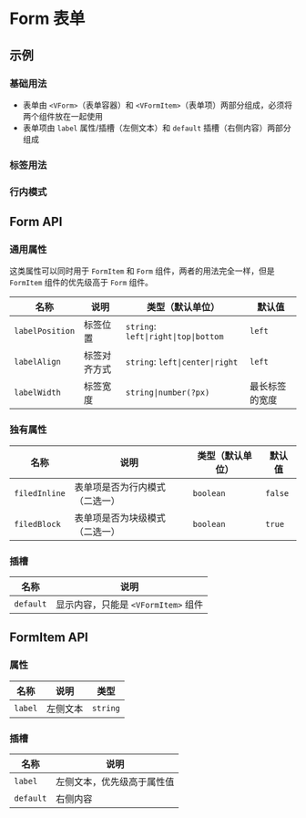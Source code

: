 # Form 表单

## 示例

### 基础用法

- 表单由 `<VForm>`（表单容器）和 `<VFormItem>`（表单项）两部分组成，必须将两个组件放在一起使用
- 表单项由 `label` 属性/插槽（左侧文本）和 `default` 插槽（右侧内容）两部分组成

<preview path="./demos/basic.vue"></preview>

### 标签用法

<preview path="./demos/label.vue"></preview>

### 行内模式

<preview path="./demos/filed-display.vue"></preview>

## Form API

### 通用属性

这类属性可以同时用于 `FormItem` 和 `Form` 组件，两者的用法完全一样，但是 `FormItem` 组件的优先级高于 `Form` 组件。

| 名称            | 说明         | 类型（默认单位）                     | 默认值         |
| --------------- | ------------ | ------------------------------------ | -------------- |
| `labelPosition` | 标签位置     | `string`: `left\|right\|top\|bottom` | `left`         |
| `labelAlign`    | 标签对齐方式 | `string`: `left\|center\|right`      | `left`         |
| `labelWidth`    | 标签宽度     | `string\|number(?px)`                | 最长标签的宽度 |

### 独有属性

| 名称          | 说明                           | 类型（默认单位） | 默认值  |
| ------------- | ------------------------------ | ---------------- | ------- |
| `filedInline` | 表单项是否为行内模式（二选一） | `boolean`        | `false` |
| `filedBlock`  | 表单项是否为块级模式（二选一） | `boolean`        | `true`  |

### 插槽

| 名称      | 说明                                |
| --------- | ----------------------------------- |
| `default` | 显示内容，只能是 `<VFormItem>` 组件 |

## FormItem API

### 属性

| 名称    | 说明     | 类型     |
| ------- | -------- | -------- |
| `label` | 左侧文本 | `string` |

### 插槽

| 名称      | 说明                       |
| --------- | -------------------------- |
| `label`   | 左侧文本，优先级高于属性值 |
| `default` | 右侧内容                   |
